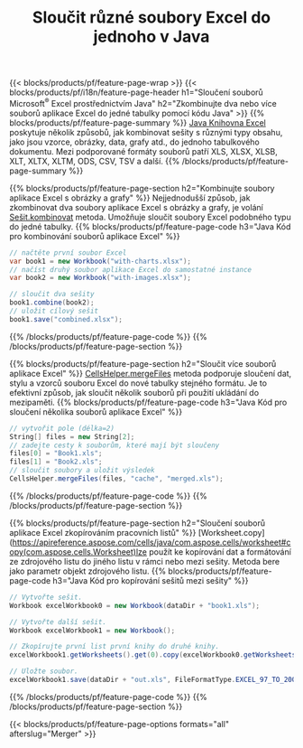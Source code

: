 ﻿---
title: Sloučit různé soubory Excel do jednoho v Java
url: /cs/java/merger/
description: Sloučit soubory Excel pomocí Java do více listů nebo jednoho listu. Slučujte, kombinujte nebo spojujte dokumenty Excel do PDF, obrázků a HTML.
---
{{< blocks/products/pf/feature-page-wrap >}}
{{< blocks/products/pf/i18n/feature-page-header h1="Sloučení souborů Microsoft<sup>&reg;</sup> Excel prostřednictvím Java" h2="Zkombinujte dva nebo více souborů aplikace Excel do jedné tabulky pomocí kódu Java" >}}
{{% blocks/products/pf/feature-page-summary %}}
[Java Knihovna Excel](/cells/java/) poskytuje několik způsobů, jak kombinovat sešity s různými typy obsahu, jako jsou vzorce, obrázky, data, grafy atd., do jednoho tabulkového dokumentu. Mezi podporované formáty souborů patří XLS, XLSX, XLSB, XLT, XLTX, XLTM, ODS, CSV, TSV a další.
{{% /blocks/products/pf/feature-page-summary %}}

{{% blocks/products/pf/feature-page-section h2="Kombinujte soubory aplikace Excel s obrázky a grafy" %}}
Nejjednodušší způsob, jak zkombinovat dva soubory aplikace Excel s obrázky a grafy, je volání [Sešit.kombinovat](https://apireference.aspose.com/cells/java/com.aspose.cells/workbook#combine(com.aspose.cells.Workbook)) metoda. Umožňuje sloučit soubory Excel podobného typu do jedné tabulky.
{{% blocks/products/pf/feature-page-code h3="Java Kód pro kombinování souborů aplikace Excel" %}}

```cs
// načtěte první soubor Excel
var book1 = new Workbook("with-charts.xlsx");
// načíst druhý soubor aplikace Excel do samostatné instance
var book2 = new Workbook("with-images.xlsx");

// sloučit dva sešity
book1.combine(book2);
// uložit cílový sešit 
book1.save("combined.xlsx");

```
{{% /blocks/products/pf/feature-page-code %}}
{{% /blocks/products/pf/feature-page-section %}}

{{% blocks/products/pf/feature-page-section h2="Sloučit více souborů aplikace Excel" %}}
[CellsHelper.mergeFiles](https://apireference.aspose.com/cells/java/com.aspose.cells/cellshelper#mergeFiles) metoda podporuje sloučení dat, stylu a vzorců souboru Excel do nové tabulky stejného formátu. Je to efektivní způsob, jak sloučit několik souborů při použití ukládání do mezipaměti. 
{{% blocks/products/pf/feature-page-code h3="Java Kód pro sloučení několika souborů aplikace Excel" %}}

```cs
// vytvořit pole (délka=2)
String[] files = new String[2];
// zadejte cesty k souborům, které mají být sloučeny
files[0] = "Book1.xls";
files[1] = "Book2.xls";
// sloučit soubory a uložit výsledek
CellsHelper.mergeFiles(files, "cache", "merged.xls");


```
{{% /blocks/products/pf/feature-page-code %}}
{{% /blocks/products/pf/feature-page-section %}}

{{% blocks/products/pf/feature-page-section h2="Sloučení souborů aplikace Excel zkopírováním pracovních listů" %}}
[Worksheet.copy](https://apireference.aspose.com/cells/java/com.aspose.cells/worksheet#copy(com.aspose.cells.Worksheet)lze použít ke kopírování dat a formátování ze zdrojového listu do jiného listu v rámci nebo mezi sešity. Metoda bere jako parametr objekt zdrojového listu.
{{% blocks/products/pf/feature-page-code h3="Java Kód pro kopírování sešitů mezi sešity" %}}

```cs
// Vytvořte sešit.
Workbook excelWorkbook0 = new Workbook(dataDir + "book1.xls");

// Vytvořte další sešit.
Workbook excelWorkbook1 = new Workbook();

// Zkopírujte první list první knihy do druhé knihy.
excelWorkbook1.getWorksheets().get(0).copy(excelWorkbook0.getWorksheets().get(0));

// Uložte soubor.
excelWorkbook1.save(dataDir + "out.xls", FileFormatType.EXCEL_97_TO_2003);

```
{{% /blocks/products/pf/feature-page-code %}}
{{% /blocks/products/pf/feature-page-section %}}

{{< blocks/products/pf/feature-page-options formats="all" afterslug="Merger" >}}